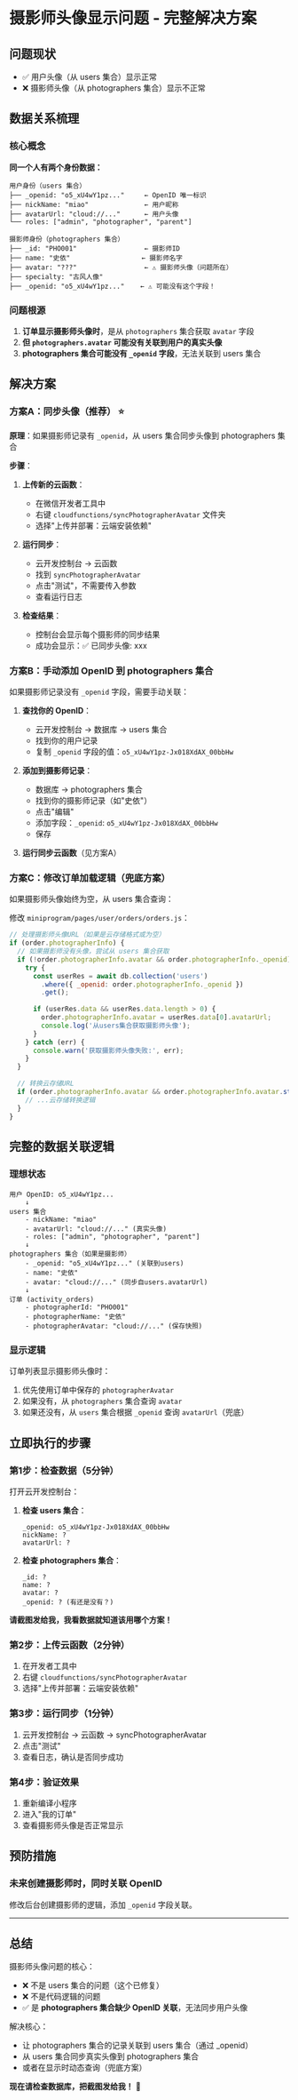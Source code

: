 # 摄影师头像显示问题 - 完整解决方案

## 问题现状

- ✅ 用户头像（从 users 集合）显示正常
- ❌ 摄影师头像（从 photographers 集合）显示不正常

## 数据关系梳理

### 核心概念

**同一个人有两个身份数据：**

```
用户身份（users 集合）
├── _openid: "o5_xU4wY1pz..."     ← OpenID 唯一标识
├── nickName: "miao"              ← 用户昵称
├── avatarUrl: "cloud://..."      ← 用户头像
└── roles: ["admin", "photographer", "parent"]

摄影师身份（photographers 集合）
├── _id: "PHO001"                 ← 摄影师ID
├── name: "史依"                  ← 摄影师名字
├── avatar: "???"                 ← ⚠️ 摄影师头像（问题所在）
├── specialty: "古风人像"
├── _openid: "o5_xU4wY1pz..."    ← ⚠️ 可能没有这个字段！
```

### 问题根源

1. **订单显示摄影师头像时**，是从 `photographers` 集合获取 `avatar` 字段
2. **但 `photographers.avatar` 可能没有关联到用户的真实头像**
3. **photographers 集合可能没有 `_openid` 字段**，无法关联到 users 集合

## 解决方案

### 方案A：同步头像（推荐） ⭐

**原理**：如果摄影师记录有 `_openid`，从 users 集合同步头像到 photographers 集合

**步骤**：

1. **上传新的云函数**：
   - 在微信开发者工具中
   - 右键 `cloudfunctions/syncPhotographerAvatar` 文件夹
   - 选择"上传并部署：云端安装依赖"

2. **运行同步**：
   - 云开发控制台 → 云函数
   - 找到 `syncPhotographerAvatar`
   - 点击"测试"，不需要传入参数
   - 查看运行日志

3. **检查结果**：
   - 控制台会显示每个摄影师的同步结果
   - 成功会显示：✅ 已同步头像: xxx

### 方案B：手动添加 OpenID 到 photographers 集合

如果摄影师记录没有 `_openid` 字段，需要手动关联：

1. **查找你的 OpenID**：
   - 云开发控制台 → 数据库 → users 集合
   - 找到你的用户记录
   - 复制 `_openid` 字段的值：`o5_xU4wY1pz-Jx018XdAX_00bbHw`

2. **添加到摄影师记录**：
   - 数据库 → photographers 集合
   - 找到你的摄影师记录（如"史依"）
   - 点击"编辑"
   - 添加字段：`_openid`: `o5_xU4wY1pz-Jx018XdAX_00bbHw`
   - 保存

3. **运行同步云函数**（见方案A）

### 方案C：修改订单加载逻辑（兜底方案）

如果摄影师头像始终为空，从 users 集合查询：

修改 `miniprogram/pages/user/orders/orders.js`：

```javascript
// 处理摄影师头像URL（如果是云存储格式或为空）
if (order.photographerInfo) {
  // 如果摄影师没有头像，尝试从 users 集合获取
  if (!order.photographerInfo.avatar && order.photographerInfo._openid) {
    try {
      const userRes = await db.collection('users')
        .where({ _openid: order.photographerInfo._openid })
        .get();
      
      if (userRes.data && userRes.data.length > 0) {
        order.photographerInfo.avatar = userRes.data[0].avatarUrl;
        console.log('从users集合获取摄影师头像');
      }
    } catch (err) {
      console.warn('获取摄影师头像失败:', err);
    }
  }
  
  // 转换云存储URL
  if (order.photographerInfo.avatar && order.photographerInfo.avatar.startsWith('cloud://')) {
    // ...云存储转换逻辑
  }
}
```

## 完整的数据关联逻辑

### 理想状态

```
用户 OpenID: o5_xU4wY1pz...
    ↓
users 集合
    - nickName: "miao"
    - avatarUrl: "cloud://..." (真实头像)
    - roles: ["admin", "photographer", "parent"]
    ↓
photographers 集合（如果是摄影师）
    - _openid: "o5_xU4wY1pz..." (关联到users)
    - name: "史依"
    - avatar: "cloud://..." (同步自users.avatarUrl)
    ↓
订单 (activity_orders)
    - photographerId: "PHO001"
    - photographerName: "史依"
    - photographerAvatar: "cloud://..." (保存快照)
```

### 显示逻辑

订单列表显示摄影师头像时：
1. 优先使用订单中保存的 `photographerAvatar`
2. 如果没有，从 `photographers` 集合查询 `avatar`
3. 如果还没有，从 `users` 集合根据 `_openid` 查询 `avatarUrl`（兜底）

## 立即执行的步骤

### 第1步：检查数据（5分钟）

打开云开发控制台：

1. **检查 users 集合**：
   ```
   _openid: o5_xU4wY1pz-Jx018XdAX_00bbHw
   nickName: ?
   avatarUrl: ?
   ```

2. **检查 photographers 集合**：
   ```
   _id: ?
   name: ?
   avatar: ?
   _openid: ? (有还是没有？)
   ```

**请截图发给我，我看数据就知道该用哪个方案！**

### 第2步：上传云函数（2分钟）

1. 在开发者工具中
2. 右键 `cloudfunctions/syncPhotographerAvatar`
3. 选择"上传并部署：云端安装依赖"

### 第3步：运行同步（1分钟）

1. 云开发控制台 → 云函数 → syncPhotographerAvatar
2. 点击"测试"
3. 查看日志，确认是否同步成功

### 第4步：验证效果

1. 重新编译小程序
2. 进入"我的订单"
3. 查看摄影师头像是否正常显示

## 预防措施

### 未来创建摄影师时，同时关联 OpenID

修改后台创建摄影师的逻辑，添加 `_openid` 字段关联。

---

## 总结

摄影师头像问题的核心：
- ❌ 不是 users 集合的问题（这个已修复）
- ❌ 不是代码逻辑的问题
- ✅ 是 **photographers 集合缺少 OpenID 关联**，无法同步用户头像

解决核心：
- 让 photographers 集合的记录关联到 users 集合（通过 _openid）
- 从 users 集合同步真实头像到 photographers 集合
- 或者在显示时动态查询（兜底方案）

**现在请检查数据库，把截图发给我！** 📸

